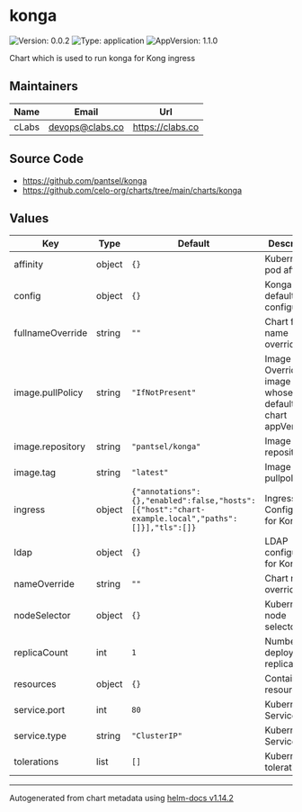 # konga

![Version: 0.0.2](https://img.shields.io/badge/Version-0.0.2-informational?style=flat-square) ![Type: application](https://img.shields.io/badge/Type-application-informational?style=flat-square) ![AppVersion: 1.1.0](https://img.shields.io/badge/AppVersion-1.1.0-informational?style=flat-square)

Chart which is used to run konga for Kong ingress

## Maintainers

| Name | Email | Url |
| ---- | ------ | --- |
| cLabs | <devops@clabs.co> | <https://clabs.co> |

## Source Code

* <https://github.com/pantsel/konga>
* <https://github.com/celo-org/charts/tree/main/charts/konga>

## Values

| Key | Type | Default | Description |
|-----|------|---------|-------------|
| affinity | object | `{}` | Kubernetes pod affinity |
| config | object | `{}` | Konga default configuration |
| fullnameOverride | string | `""` | Chart full name override |
| image.pullPolicy | string | `"IfNotPresent"` | Image tag Overrides the image tag whose default is the chart appVersion. |
| image.repository | string | `"pantsel/konga"` | Image repository |
| image.tag | string | `"latest"` | Image pullpolicy |
| ingress | object | `{"annotations":{},"enabled":false,"hosts":[{"host":"chart-example.local","paths":[]}],"tls":[]}` | Ingress Configuration for Konga |
| ldap | object | `{}` | LDAP configuration for Konga |
| nameOverride | string | `""` | Chart name override |
| nodeSelector | object | `{}` | Kubernetes node selector |
| replicaCount | int | `1` | Number of deployment replicas |
| resources | object | `{}` | Container resources |
| service.port | int | `80` | Kubernetes Service Type |
| service.type | string | `"ClusterIP"` | Kubernetes Service Type |
| tolerations | list | `[]` | Kubernetes tolerations |

----------------------------------------------
Autogenerated from chart metadata using [helm-docs v1.14.2](https://github.com/norwoodj/helm-docs/releases/v1.14.2)

